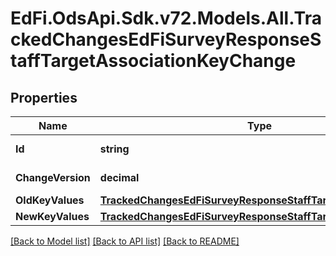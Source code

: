 # EdFi.OdsApi.Sdk.v72.Models.All.TrackedChangesEdFiSurveyResponseStaffTargetAssociationKeyChange

## Properties

Name | Type | Description | Notes
------------ | ------------- | ------------- | -------------
**Id** | **string** | Resource identifier | [optional] 
**ChangeVersion** | **decimal** | Change version | [optional] 
**OldKeyValues** | [**TrackedChangesEdFiSurveyResponseStaffTargetAssociationKey**](TrackedChangesEdFiSurveyResponseStaffTargetAssociationKey.md) |  | [optional] 
**NewKeyValues** | [**TrackedChangesEdFiSurveyResponseStaffTargetAssociationKey**](TrackedChangesEdFiSurveyResponseStaffTargetAssociationKey.md) |  | [optional] 

[[Back to Model list]](../../README.md#documentation-for-models) [[Back to API list]](../../README.md#documentation-for-api-endpoints) [[Back to README]](../../README.md)

